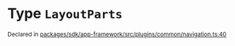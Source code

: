 # Type `LayoutParts`
<sub>Declared in [packages/sdk/app-framework/src/plugins/common/navigation.ts:40](https://github.com/dxos/dxos/blob/5edae0c63/packages/sdk/app-framework/src/plugins/common/navigation.ts#L40)</sub>






